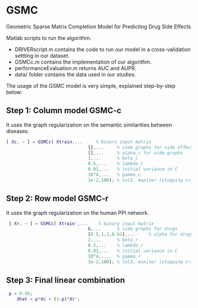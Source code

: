 # GSMC
Geometric Sparse Matrix Completion Model for Predicting Drug Side Effects

Matlab scripts to run the algorithm.

* DRIVERscript.m contains the code to run our model in a cross-validation settting in our dataset.
* GSMCc.m contains the implementation of our algorithm.
* performanceEvaluation.m returns AUC and AUPR.
* data/ folder contains the data used in our studies.

The usage of the GSMC model is very simple, explained step-by-step below:

## Step 1: Column model GSMC-c

It uses the graph regularization on the semantic similarities between diseases.

``` Matlab
[ Xc, ~ ] = GSMCc( Xtrain,...     % binary input matrix
                               {},...     % side graphs for side effects
                               [],...     % alpha_c for side graphs
                               1,...      % beta_c
                               0.5,...    % lambda_c
                               0.01,...   % initial variance in C
                               10^4,...   % gamma_c
                               1e-2,100); % tolX, maxiter (stopping criteria)
```
## Step 2: Row model GSMC-r

It uses the graph regularization on the human PPI network.

``` Matlab
 [ Xr, ~ ] = GSMCc( Xtrain',...    % binary input matrix
                               G,...      % side graphs for drugs
                               [0.5,1,1,0.01],...     % alpha for drugs
                               2,...      % beta_r
                               0.5,...    % lambda_r
                               0.01,...   % initial variance in C
                               10^4,...   % gamma_r
                               1e-2,100); % tolX, maxiter (stopping criteria)
```
## Step 3: Final linear combination
``` Matlab
 p = 0.45;
    Xhat = p*Xc + (1-p)*Xr'; 
``` 

